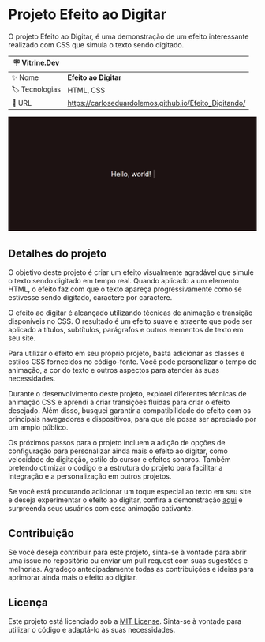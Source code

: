 # Projeto Efeito ao Digitar

O projeto Efeito ao Digitar, é uma demonstração de um efeito interessante realizado com CSS que simula o texto sendo digitado.

| :placard: Vitrine.Dev |     |
| -------------  | --- |
| :sparkles: Nome        | **Efeito ao Digitar**
| :label: Tecnologias | HTML, CSS
| :rocket: URL         | https://carloseduardolemos.github.io/Efeito_Digitando/

<!-- Inserir imagem com a #vitrinedev ao final do link -->
![](https://raw.githubusercontent.com/CarlosEduardoLemos/Efeito_Digitando/main/imagem/Captura%20de%20tela%202023-06-01%20220920.png#vitrinedev)

## Detalhes do projeto

O objetivo deste projeto é criar um efeito visualmente agradável que simule o texto sendo digitado em tempo real. Quando aplicado a um elemento HTML, o efeito faz com que o texto apareça progressivamente como se estivesse sendo digitado, caractere por caractere.

O efeito ao digitar é alcançado utilizando técnicas de animação e transição disponíveis no CSS. O resultado é um efeito suave e atraente que pode ser aplicado a títulos, subtítulos, parágrafos e outros elementos de texto em seu site.

Para utilizar o efeito em seu próprio projeto, basta adicionar as classes e estilos CSS fornecidos no código-fonte. Você pode personalizar o tempo de animação, a cor do texto e outros aspectos para atender às suas necessidades.

Durante o desenvolvimento deste projeto, explorei diferentes técnicas de animação CSS e aprendi a criar transições fluidas para criar o efeito desejado. Além disso, busquei garantir a compatibilidade do efeito com os principais navegadores e dispositivos, para que ele possa ser apreciado por um amplo público.

Os próximos passos para o projeto incluem a adição de opções de configuração para personalizar ainda mais o efeito ao digitar, como velocidade de digitação, estilo do cursor e efeitos sonoros. Também pretendo otimizar o código e a estrutura do projeto para facilitar a integração e a personalização em outros projetos.

Se você está procurando adicionar um toque especial ao texto em seu site e deseja experimentar o efeito ao digitar, confira a demonstração [aqui](https://carloseduardolemos.github.io/Efeito_Digitando/) e surpreenda seus usuários com essa animação cativante.

## Contribuição

Se você deseja contribuir para este projeto, sinta-se à vontade para abrir uma issue no repositório ou enviar um pull request com suas sugestões e melhorias. Agradeço antecipadamente todas as contribuições e ideias para aprimorar ainda mais o efeito ao digitar.

## Licença

Este projeto está licenciado sob a [MIT License](https://opensource.org/licenses/MIT). Sinta-se à vontade para utilizar o código e adaptá-lo às suas necessidades.
